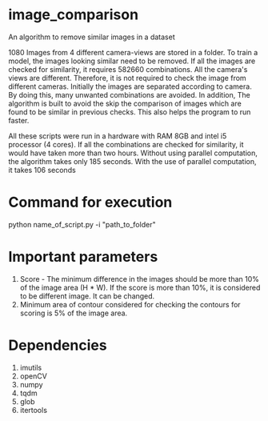 # image_comparison
An algorithm to remove similar images in a dataset

1080 Images from 4 different camera-views are stored in a folder. To train a model, the images looking similar need to be removed. If all the images are checked for similarity, it requires 582660 combinations. All the camera's views are different. Therefore, it is not required to check the image from different cameras. Initially the images are separated according to camera. By doing this, many unwanted combinations are avoided. In addition, The algorithm is built to avoid the skip the comparison of images which are found to be similar in previous checks. This also helps the program to run faster. 

All these scripts were run in a hardware with RAM 8GB and intel i5 processor (4 cores).
If all the combinations are checked for similarity, it would have taken more than two hours. Without using parallel computation, the algorithm takes only 185 seconds. 
With the use of parallel computation, it takes 106 seconds


# Command for execution
python name_of_script.py -i "path_to_folder"

# Important parameters

1. Score - The minimum difference in the images should be more than 10% of the image area (H * W). If the score is more than 10%, it is considered to be different image. It can be changed.
2. Minimum area of contour considered for checking the contours for scoring is 5% of the image area.

# Dependencies
1. imutils
2. openCV
3. numpy
4. tqdm
5. glob
6. itertools
